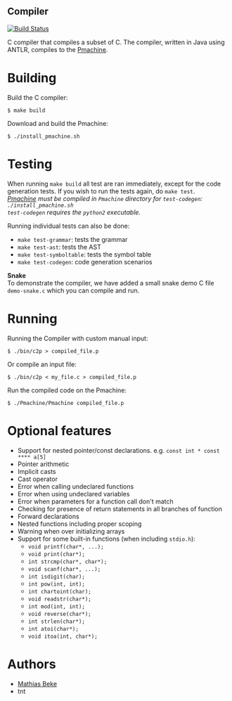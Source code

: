 Compiler
--------

[![Build Status](https://magnum.travis-ci.com/DenBeke/Compiler.svg?token=55DZWEWREsf4wvhULGzt&branch=master)](https://magnum.travis-ci.com/DenBeke/Compiler)

C compiler that compiles a subset of C. The compiler, written in Java using ANTLR, compiles to the [Pmachine](http://ansymore.uantwerpen.be/sites/ansymo.ua.ac.be/files/uploads/courses/Compilers/pMachine/index.html).

Building
========

Build the C compiler:

    $ make build

Download and build the Pmachine:

    $ ./install_pmachine.sh


Testing
=======

When running `make build` all test are ran immediately, except for the code generation tests. If you wish to run the tests again, do `make test`.  
*[Pmachine](http://ansymore.uantwerpen.be/sites/ansymo.ua.ac.be/files/uploads/courses/Compilers/pMachine/index.html) must be compiled in `Pmachine` directory for `test-codegen`: `./install_pmachine.sh`*  
*`test-codegen` requires the `python2` executable.*  

Running individual tests can also be done:

* `make test-grammar`: tests the grammar
* `make test-ast`: tests the AST
* `make test-symboltable`: tests the symbol table
* `make test-codegen`: code generation scenarios


**Snake**  
To demonstrate the compiler, we have added a small snake demo C file `demo-snake.c` which you can compile and run.


Running
=======

Running the Compiler with custom manual input:

    $ ./bin/c2p > compiled_file.p


Or compile an input file:

    $ ./bin/c2p < my_file.c > compiled_file.p
    

Run the compiled code on the Pmachine:

    $ ./Pmachine/Pmachine compiled_file.p 


Optional features
=================

* Support for nested pointer/const declarations. e.g. `const int * const **** a[5]`
* Pointer arithmetic
* Implicit casts
* Cast operator
* Error when calling undeclared functions
* Error when using undeclared variables
* Error when parameters for a function call don't match
* Checking for presence of return statements in all branches of function
* Forward declarations
* Nested functions including proper scoping
* Warning when over initializing arrays
* Support for some built-in functions (when including `stdio.h`):
    * `void printf(char*, ...);`
    * `void print(char*);`
    * `int strcmp(char*, char*);`
    * `void scanf(char*, ...);`
    * `int isdigit(char);`
    * `int pow(int, int);`
    * `int chartoint(char);`
    * `void readstr(char*);`
    * `int mod(int, int);`
    * `void reverse(char*);`
    * `int strlen(char*);`
    * `int atoi(char*);`
    * `void itoa(int, char*);`

Authors
=======

* [Mathias Beke](http://denbeke.be)
* tnt
